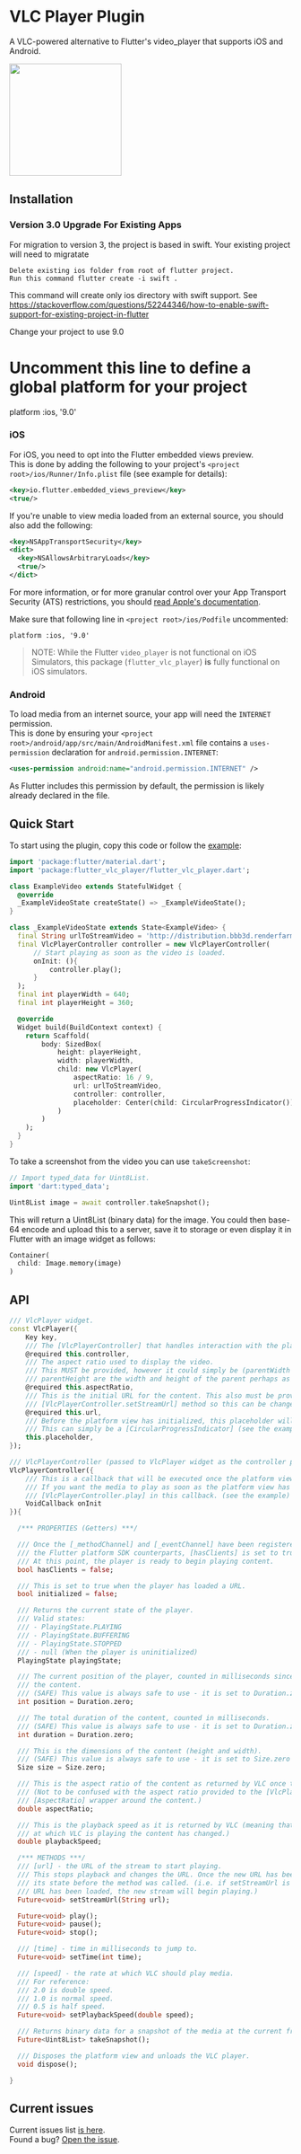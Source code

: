 #  VLC Player Plugin
A VLC-powered alternative to Flutter's video_player that supports iOS and Android.

<img src="https://github.com/solid-software/flutter_vlc_player/blob/master/imgpsh_mobile_save.jfif?raw=true" width="200">

## Installation

### Version 3.0 Upgrade For Existing Apps
For migration to version 3, the project is based in swift. Your existing project will need to migratate

    Delete existing ios folder from root of flutter project.
    Run this command flutter create -i swift .

This command will create only ios directory with swift support. See https://stackoverflow.com/questions/52244346/how-to-enable-swift-support-for-existing-project-in-flutter

Change your project to use 9.0
# Uncomment this line to define a global platform for your project
 platform :ios, '9.0'


### iOS
For iOS, you need to opt into the Flutter embedded views preview.  
This is done by adding the following to your project's `<project root>/ios/Runner/Info.plist` file (see example for details): 
```xml
<key>io.flutter.embedded_views_preview</key>
<true/>
```

If you're unable to view media loaded from an external source, you should also add the following:
```xml
<key>NSAppTransportSecurity</key>
<dict>
  <key>NSAllowsArbitraryLoads</key>
  <true/>
</dict>
```
For more information, or for more granular control over your App Transport Security (ATS) restrictions, you should
[read Apple's documentation](https://developer.apple.com/documentation/bundleresources/information_property_list/nsapptransportsecurity/nsallowsarbitraryloads).

Make sure that following line in `<project root>/ios/Podfile` uncommented:

`platform :ios, '9.0'`

> NOTE: While the Flutter `video_player` is not functional on iOS Simulators, this package (`flutter_vlc_player`) **is**
> fully functional on iOS simulators.

### Android
To load media from an internet source, your app will need the `INTERNET` permission.  
This is done by ensuring your `<project root>/android/app/src/main/AndroidManifest.xml` file contains a `uses-permission`
declaration for `android.permission.INTERNET`:
```xml
<uses-permission android:name="android.permission.INTERNET" />
```

As Flutter includes this permission by default, the permission is likely already declared in the file.

## Quick Start
To start using the plugin, copy this code or follow the [example](https://github.com/solid-software/flutter_vlc_player/tree/master/example):

```dart
import 'package:flutter/material.dart';
import 'package:flutter_vlc_player/flutter_vlc_player.dart';

class ExampleVideo extends StatefulWidget {
  @override
  _ExampleVideoState createState() => _ExampleVideoState();
}

class _ExampleVideoState extends State<ExampleVideo> {
  final String urlToStreamVideo = 'http://distribution.bbb3d.renderfarming.net/video/mp4/bbb_sunflower_1080p_60fps_normal.mp4';
  final VlcPlayerController controller = new VlcPlayerController(
      // Start playing as soon as the video is loaded.
      onInit: (){
          controller.play();
      }  
  );
  final int playerWidth = 640;
  final int playerHeight = 360;

  @override
  Widget build(BuildContext context) {
    return Scaffold(
        body: SizedBox(
            height: playerHeight,
            width: playerWidth,
            child: new VlcPlayer(
                aspectRatio: 16 / 9,
                url: urlToStreamVideo,
                controller: controller,
                placeholder: Center(child: CircularProgressIndicator()),
            )
        )
    );
  }
}
```

To take a screenshot from the video you can use `takeScreenshot`:
```dart
// Import typed_data for Uint8List.
import 'dart:typed_data';

Uint8List image = await controller.takeSnapshot();
```

This will return a Uint8List (binary data) for the image.
You could then base-64 encode and upload this to a server, save it to storage or even display it in Flutter with an image widget as follows:
```dart
Container(
  child: Image.memory(image)
)
```

## API
```dart
/// VlcPlayer widget.
const VlcPlayer({
    Key key,
    /// The [VlcPlayerController] that handles interaction with the platform code.
    @required this.controller,
    /// The aspect ratio used to display the video.
    /// This MUST be provided, however it could simply be (parentWidth / parentHeight) - where parentWidth and
    /// parentHeight are the width and height of the parent perhaps as defined by a LayoutBuilder.
    @required this.aspectRatio,
    /// This is the initial URL for the content. This also must be provided but [VlcPlayerController] implements
    /// [VlcPlayerController.setStreamUrl] method so this can be changed at any time.
    @required this.url,
    /// Before the platform view has initialized, this placeholder will be rendered instead of the video player.
    /// This can simply be a [CircularProgressIndicator] (see the example.)
    this.placeholder,
});
```

```dart
/// VlcPlayerController (passed to VlcPlayer widget as the controller parameter.)
VlcPlayerController({
    /// This is a callback that will be executed once the platform view has been initialized.
    /// If you want the media to play as soon as the platform view has initialized, you could just call
    /// [VlcPlayerController.play] in this callback. (see the example)
    VoidCallback onInit
}){

  /*** PROPERTIES (Getters) ***/

  /// Once the [_methodChannel] and [_eventChannel] have been registered with
  /// the Flutter platform SDK counterparts, [hasClients] is set to true.
  /// At this point, the player is ready to begin playing content.
  bool hasClients = false;

  /// This is set to true when the player has loaded a URL.
  bool initialized = false;

  /// Returns the current state of the player.
  /// Valid states:
  /// - PlayingState.PLAYING
  /// - PlayingState.BUFFERING
  /// - PlayingState.STOPPED
  /// - null (When the player is uninitialized)
  PlayingState playingState;

  /// The current position of the player, counted in milliseconds since start of
  /// the content.
  /// (SAFE) This value is always safe to use - it is set to Duration.zero when the player is uninitialized.
  int position = Duration.zero;

  /// The total duration of the content, counted in milliseconds.
  /// (SAFE) This value is always safe to use - it is set to Duration.zero when the player is uninitialized.
  int duration = Duration.zero;

  /// This is the dimensions of the content (height and width).
  /// (SAFE) This value is always safe to use - it is set to Size.zero when the player is uninitialized.
  Size size = Size.zero;

  /// This is the aspect ratio of the content as returned by VLC once the content has been loaded.
  /// (Not to be confused with the aspect ratio provided to the [VlcPlayer] widget, which is simply used for an
  /// [AspectRatio] wrapper around the content.)
  double aspectRatio;

  /// This is the playback speed as it is returned by VLC (meaning that this will not update until the actual rate
  /// at which VLC is playing the content has changed.)
  double playbackSpeed;

  /*** METHODS ***/
  /// [url] - the URL of the stream to start playing.
  /// This stops playback and changes the URL. Once the new URL has been loaded, the playback state will revert to
  /// its state before the method was called. (i.e. if setStreamUrl is called whilst media is playing, once the new
  /// URL has been loaded, the new stream will begin playing.)
  Future<void> setStreamUrl(String url);

  Future<void> play();
  Future<void> pause();
  Future<void> stop();

  /// [time] - time in milliseconds to jump to.
  Future<void> setTime(int time);

  /// [speed] - the rate at which VLC should play media.
  /// For reference:
  /// 2.0 is double speed.
  /// 1.0 is normal speed.
  /// 0.5 is half speed.
  Future<void> setPlaybackSpeed(double speed);

  /// Returns binary data for a snapshot of the media at the current frame.
  Future<Uint8List> takeSnapshot();

  /// Disposes the platform view and unloads the VLC player.
  void dispose();

}
```

## Current issues
Current issues list [is here](https://github.com/solid-software/flutter_vlc_player/issues).   
Found a bug? [Open the issue](https://github.com/solid-software/flutter_vlc_player/issues/new).
